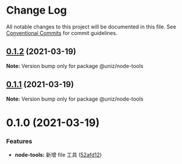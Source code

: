 # Change Log

All notable changes to this project will be documented in this file.
See [Conventional Commits](https://conventionalcommits.org) for commit guidelines.

## [0.1.2](https://github.com/uni-zheng/tools/compare/@uniz/node-tools@0.1.1...@uniz/node-tools@0.1.2) (2021-03-19)

**Note:** Version bump only for package @uniz/node-tools





## [0.1.1](https://github.com/uni-zheng/tools/compare/@uniz/node-tools@0.1.0...@uniz/node-tools@0.1.1) (2021-03-19)

**Note:** Version bump only for package @uniz/node-tools





# 0.1.0 (2021-03-19)


### Features

* **node-tools:** 新增 file 工具 ([52afd12](https://github.com/uni-zheng/tools/commit/52afd12c7330c98f4002c6ba9bae81f5c157d0dc))
